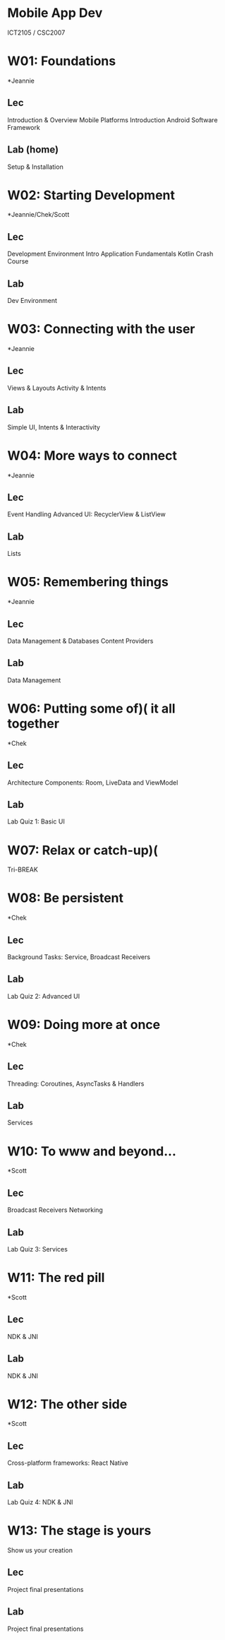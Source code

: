 # Mobile App Dev
ICT2105 / CSC2007

# W01: Foundations
*Jeannie

## Lec
Introduction & Overview 
Mobile Platforms Introduction 
Android Software Framework

## Lab (home)
Setup & Installation

# W02:  Starting Development
*Jeannie/Chek/Scott

## Lec
Development Environment Intro 
Application Fundamentals 
Kotlin Crash Course

## Lab
Dev Environment

# W03: Connecting with the user
*Jeannie

## Lec
Views & Layouts 
Activity & Intents 

## Lab
Simple UI, Intents & Interactivity

# W04: More ways to connect
*Jeannie

## Lec
Event Handling 
Advanced UI: RecyclerView & ListView

## Lab
Lists

# W05: Remembering things
*Jeannie

## Lec
Data Management & Databases 
Content Providers 

## Lab
Data Management

# W06: Putting some of)( it all together
*Chek

## Lec
Architecture Components: Room, LiveData and ViewModel

## Lab
Lab Quiz 1: Basic UI

# W07: Relax or catch-up)(
Tri-BREAK

# W08: Be persistent
*Chek

## Lec
Background Tasks: Service, Broadcast Receivers 

## Lab
Lab Quiz 2: Advanced UI

# W09: Doing more at once
*Chek

## Lec
Threading: Coroutines, AsyncTasks & Handlers 

## Lab
Services

# W10: To www and beyond...
*Scott

## Lec
Broadcast Receivers
Networking 

## Lab
Lab Quiz 3: Services

# W11: The red pill
*Scott

## Lec
NDK & JNI

## Lab
NDK & JNI

# W12: The other side
*Scott

## Lec
Cross-platform frameworks: React Native

## Lab
Lab Quiz 4: NDK & JNI

# W13: The stage is yours
Show us your creation

## Lec
Project final presentations

## Lab
Project final presentations
